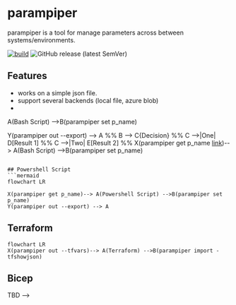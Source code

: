 # parampiper

parampiper is a tool for manage parameters across between systems/environments. 



[![build](https://github.com/cdalar/parampiper/actions/workflows/build.yml/badge.svg)](https://github.com/cdalar/parampiper/actions/workflows/build.yml)
![GitHub release (latest SemVer)](https://img.shields.io/github/v/release/cdalar/parampiper?sort=semver)

## Features 

- works on a simple json file. 
- support several backends (local file, azure blob)
- 
<!-- 
## Bash Script 
```mermaid
flowchart LR

X(parampiper get p_name)--> A(Bash Script) -->B(parampiper set p_name)
Y(parampiper out --export) --> A
%% B --> C{Decision}
%% C -->|One| D[Result 1]
%% C -->|Two| E[Result 2]
%% X(parampiper get p_name <a href='http://google.com'>link</a>)--> A(Bash Script) -->B(parampiper set p_name)
```

## Powershell Script 
```mermaid
flowchart LR

X(parampiper get p_name)--> A(Powershell Script) -->B(parampiper set p_name)
Y(parampiper out --export) --> A
```

## Terraform
```mermaid
flowchart LR
X(parampiper out --tfvars)--> A(Terraform) -->B(parampiper import -tfshowjson)

```

## Bicep

TBD -->